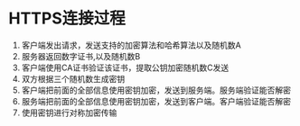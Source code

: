# HTTPS连接过程

1. 客户端发出请求，发送支持的加密算法和哈希算法以及随机数A
2. 服务器返回数字证书,以及随机数B
3. 客户端使用CA证书验证该证书，提取公钥加密随机数C发送
4. 双方根据三个随机数生成密钥
4. 客户端把前面的全部信息使用密钥加密，发送到服务端。服务端验证能否解密
5. 服务端把前面的全部信息使用密钥加密，发送到客户端。客户端验证能否解密
6. 使用密钥进行对称加密传输